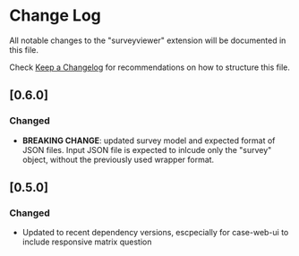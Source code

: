 # Change Log

All notable changes to the "surveyviewer" extension will be documented in this file.

Check [Keep a Changelog](http://keepachangelog.com/) for recommendations on how to structure this file.

## [0.6.0]

### Changed

- **BREAKING CHANGE**: updated survey model and expected format of JSON files. Input JSON file is expected to inlcude only the "survey" object, without the previously used wrapper format.

## [0.5.0]

### Changed

- Updated to recent dependency versions, escpecially for case-web-ui to include responsive matrix question
